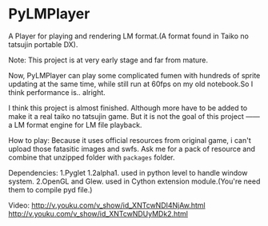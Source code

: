 PyLMPlayer
==========
A Player for playing and rendering LM format.(A format found in Taiko no tatsujin portable DX).

Note:
  This project is at very early stage and far from mature.
  
  Now, PyLMPlayer can play some complicated fumen with hundreds of sprite updating at the same time, while still run at 
  60fps on my old notebook.So I think performance is.. alright.
  
  I think this project is almost finished. Although more have to be added to make it a real taiko no tatsujin game. But 
  it is not the goal of this project —— a LM format engine for LM file playback.
  
How to play:
  Because it uses official resources from original game, i can't upload those fatasitic images and swfs.
  Ask me for a pack of resource and combine that unzipped folder with `packages` folder.

Dependencies:
  1.Pyglet 1.2alpha1. used in python level to handle window system.
  2.OpenGL and Glew. used in Cython extension module.(You're need them to compile pyd file.)

Video:
http://v.youku.com/v_show/id_XNTcwNDI4NjAw.html
http://v.youku.com/v_show/id_XNTcwNDUyMDk2.html
